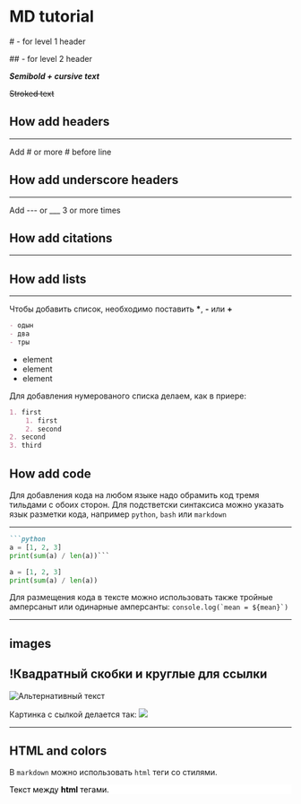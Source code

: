 # MD tutorial

\# - for level 1 header

\## - for level 2 header

***Semibold + cursive text***

~~Stroked text~~

## How add headers
-------
Add \# or more \# before line

## How add underscore headers
_____
Add --- or ___ 3 or more times


## How add citations
-----



## How add lists
___

Чтобы добавить список, необходимо поставить __*__, __-__ или __+__

```markdown
- одын
- два
- тры
```

* element 
* element
* element

Для добавления нумерованого списка делаем, как в приере:
```markdown
1. first
    1. first
    2. second
2. second
3. third
```

## How add code

Для добавления кода на любом языке надо обрамить код тремя тильдами с обоих сторон. Для подстветски синтаксиса можно указать язык разметки кода, например `python`, `bash` или `markdown`
___
```markdown
```python
a = [1, 2, 3]
print(sum(a) / len(a))```
```


```python
a = [1, 2, 3]
print(sum(a) / len(a))
```
Для размещения кода в тексте можно использовать также тройные амперсаныт или одинарные амперсанты: ```console.log(`mean = ${mean}`)```

___
## images
!Квадратный скобки и круглые для ссылки
----

![Альтернативный текст](https://cdn.spacetelescope.org/archives/images/large/potw2243a.jpg)

Картинка с сылкой делается так:
[![](https://cdn.spacetelescope.org/archives/images/large/potw2243a.jpg)](https://github.com)

___

## HTML and colors
В `markdown` можно использовать `html` теги со стилями.
<p style="background-color: white; color: black;">Текст между <b>html</b> тегами.</p>

